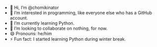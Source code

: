 - 👋 Hi, I’m @chomikinator
- 👀 I’m interested in programming, like everyone else who has a GitHub account.
- 🌱 I’m currently learning Python.
- 💞️ I’m looking to collaborate on nothing, for now.
- 😄 Pronouns: he/him
- ⚡ Fun fact: I started learning Python during winter break.

<!---
chomikinator/chomikinator is a ✨ special ✨ repository because its `README.md` (this file) appears on your GitHub profile.
You can click the Preview link to take a look at your changes.
--->
